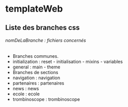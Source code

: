 # templateWeb
## Liste des branches css
###### nomDeLaBranche : fichiers concernés

* Branches communes.
 * initialization : reset - initialisation - mixins - variables
 * general : main - theme
* Branches de sections
 * navigation : navigation
 * partenaires : partenaires
 * news : news
 * ecole : ecole
 * trombinoscope : trombinoscope
  
